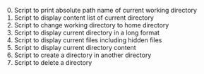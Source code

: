 0. Script to print absolute path name of current working directory
1. Script to display content list of current directory
2. Script to change working directory to home directory
3. Script to display current directory in a long format
4. Script to display current files including hidden files
5. Script to display current directory content
6. Script to create a directory in another directory
7. Script to delete a directory

